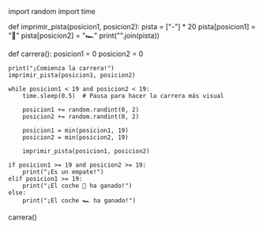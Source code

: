 import random
import time

def imprimir_pista(posicion1, posicion2):
    pista = ["-"] * 20
    pista[posicion1] = "🚗"
    pista[posicion2] = "🏎️"
    print("".join(pista))

def carrera():
    posicion1 = 0
    posicion2 = 0
    
    print("¡Comienza la carrera!")
    imprimir_pista(posicion1, posicion2)
    
    while posicion1 < 19 and posicion2 < 19:
        time.sleep(0.5)  # Pausa para hacer la carrera más visual
        
        posicion1 += random.randint(0, 2)
        posicion2 += random.randint(0, 2)
        
        posicion1 = min(posicion1, 19)
        posicion2 = min(posicion2, 19)
        
        imprimir_pista(posicion1, posicion2)
    
    if posicion1 >= 19 and posicion2 >= 19:
        print("¡Es un empate!")
    elif posicion1 >= 19:
        print("¡El coche 🚗 ha ganado!")
    else:
        print("¡El coche 🏎️ ha ganado!")

carrera()
